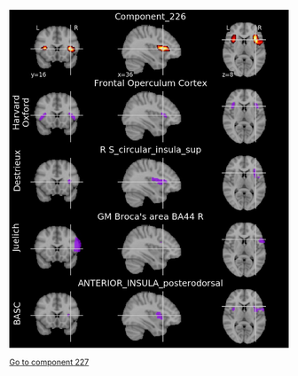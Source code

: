 ![226](preliminary/226.jpg "Component 226")

[Go to component 227](https://parietal-inria.github.io/MODL_atlas/256/227 "Component 227")
